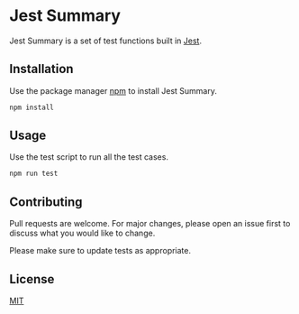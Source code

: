 # Jest Summary

Jest Summary is a set of test functions built in [Jest](https://jestjs.io/).

## Installation

Use the package manager [npm](https://www.npmjs.com/) to install Jest Summary.

```bash
npm install
```

## Usage

Use the test script to run all the test cases.

```bash
npm run test
```

## Contributing
Pull requests are welcome. For major changes, please open an issue first to discuss what you would like to change.

Please make sure to update tests as appropriate.

## License
[MIT](https://choosealicense.com/licenses/mit/)
